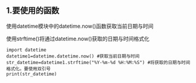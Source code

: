 ## 1.要使用的函数

使用datetime模块中的datetime.now()函数获取当前日期与时间

使用strftime()将通过datetime.now()获取的日期与时间格式化

```
import datetime
datetime1=datetime.datetime.now() #获取当前日期与时间
str_datetime=datetime1.strftime("%Y-%m-%d %H:%M:%S") #将获取的日期与时间格式化。要使用双引号
print(str_datetime)
```